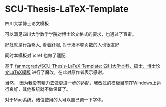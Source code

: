 # SCU-Thesis-LaTeX-Template

四川大学博士论文模板

可以满足四川大学数学学院对博士论文格式的要求，也通过了盲审。

好处就是行距够大, 看着舒服, 对于凑不够页数的人也很友好.

同时本模板对 \cref 也做了适配.

基于 [fanmcgrady/SCU-Thesis-LaTeX-Template: 四川大学本科、硕士、博士论文LaTeX模版](https://github.com/fanmcgrady/SCU-Thesis-LaTeX-Template) 进行了魔改，在此对原作者表示感谢。

当然， 因为我没有精力去做更进一步的适配，我改过的模板目前在Windows上运行良好，其他系统就不做保证了。

对于Mac系统，诸位使用的人可以自己调一下字体。
